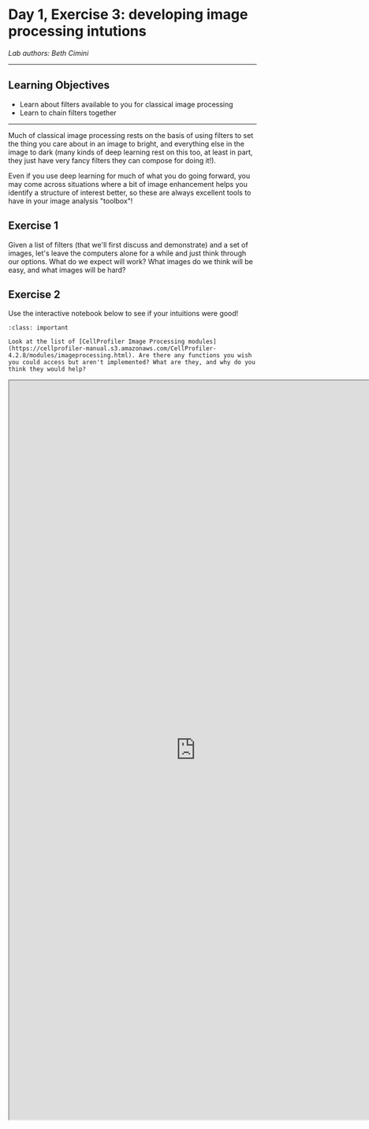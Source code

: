 # Day 1, Exercise 3: developing image processing intutions

*Lab authors: Beth Cimini* 

---

## Learning Objectives
- Learn about filters available to you for classical image processing
- Learn to chain filters together

---

Much of classical image processing rests on the basis of using filters to set the thing you care about in an image to bright, and everything else in the image to dark (many kinds of deep learning rest on this too, at least in part, they just have very fancy filters they can compose for doing it!). 

Even if you use deep learning for much of what you do going forward, you may come across situations where a bit of image enhancement helps you identify a structure of interest better, so these are always excellent tools to have in your image analysis "toolbox"!

## Exercise 1

Given a list of filters (that we'll first discuss and demonstrate) and a set of images, let's leave the computers alone for a while and just think through our options. What do we expect will work? What images do we think will be easy, and what images will be hard?

## Exercise 2

Use the interactive notebook below to see if your intuitions were good! 


```{admonition} Question
:class: important

Look at the list of [CellProfiler Image Processing modules](https://cellprofiler-manual.s3.amazonaws.com/CellProfiler-4.2.8/modules/imageprocessing.html). Are there any functions you wish you could access but aren't implemented? What are they, and why do you think they would help?
 ```
<iframe
src="https://ciminilab.github.io/developing-intuitions/apps/Bioimage_Analysis_Intutions.html?embed=true&show-chrome=false"
width=150%
height=1500
></iframe>